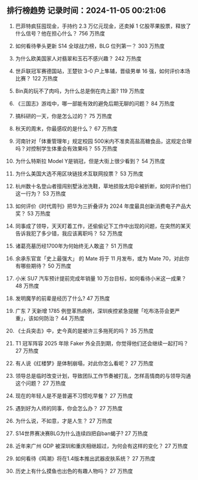 
## 排行榜趋势 记录时间：2024-11-05 00:21:06
  
  1. 巴菲特疯狂囤现金，手持约 2.3 万亿元现金，还卖掉 1 亿股苹果股票，释放了什么信号？他在担心什么？ 756 万热度
    
  2. 如何看待拳头更新 S14 全球战力榜，BLG 位列第一？ 303 万热度
    
  3. 为什么欧美国家人对翡翠和玉石不感兴趣？ 242 万热度
    
  4. 世乒联冠军赛德国站，王楚钦 3-0 户上隼辅，晋级男单 16 强，如何评价本场比赛？ 122 万热度
    
  5. Bin真的玩不了肉吗，为什么总是倒在肉上面? 119 万热度
    
  6. 《三国志》游戏中，哪一部能有效的避免后期无聊的问题？ 84 万热度
    
  7. 搞科研的一天，你是怎么过的？ 75 万热度
    
  8. 秋天的周末，你最感叹的是什么？ 67 万热度
    
  9. 河南针对「体重管理年」规定校园 500米内不准卖高盐高糖食品，这规定合理吗？对控制学生体重会有效果吗？ 55 万热度
    
  10. 为什么特斯拉 Model Y是销冠，但是大街上很少看到？ 54 万热度
    
  11. 为什么美国大选不用区块链技术互联网投票？ 53 万热度
    
  12. 杭州数十名登山者擅闯别墅泳池洗鞋，草地损毁太阳伞被折断，如何评价他们这一行为？ 53 万热度
    
  13. 如何评价《时代周刊》把华为三折叠评为 2024 年度最具创新消费电子产品大奖？ 53 万热度
    
  14. 同事成了领导，天天盯着工作，还偷偷记下工作中出现的问题，在突然的某天告诉我犯了多少错，我应该离职吗？ 52 万热度
    
  15. 诸葛亮墓历经1700年为何始终无人敢盗？ 51 万热度
    
  16. 余承东官宣「史上最强大」 的 Mate 将于 11 月发布，或为 Mate 70，对此你有哪些期待？ 50 万热度
    
  17. 小米 SU7 汽车预计提前完成年销量 10 万台目标，如何看待小米这一成果？ 48 万热度
    
  18. 发明魔芋的前辈是经历了什么? 47 万热度
    
  19. 广东 7 天新增 1785 例登革热病例，深圳疾控紧急提醒「吃布洛芬会更严重」，该如何防治？ 44 万热度
    
  20. 《士兵突击》中，史今真的是被许三多拖死的吗？ 35 万热度
    
  21. T1 冠军阵容 2025 年除 Faker 外全员到期，你觉得他们还会继续一起打吗？ 27 万热度
    
  22. 有人说《红楼梦》是体制崩塌，对此你怎么看呢？ 27 万热度
    
  23. 领导总是临时改变计划，导致团队工作节奏被打乱，怎样高情商的与领导沟通这个问题？ 27 万热度
    
  24. 现在的年轻人是不是普遍不习惯吃早餐？ 27 万热度
    
  25. 遇到好为人师的同事，你会怎么办？ 27 万热度
    
  26. 为什么说，不如意，才是人生？ 27 万热度
    
  27. S14世界赛决赛BLG为什么连续四把自ban蝎子? 27 万热度
    
  28. 近年来广州 GDP 被深圳和重庆相继超过，为何会有这样的变化？ 27 万热度
    
  29. 如何看待《鸣潮》将在1.4版本推出武器皮肤系统？ 27 万热度
    
  30. 历史上有什么摸鱼也出色的有趣人物吗？ 27 万热度
    